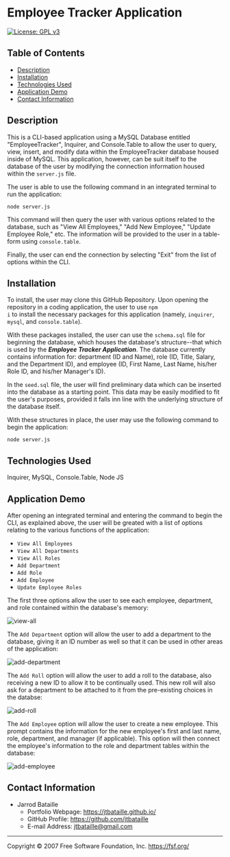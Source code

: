# Employee Tracker Application
[![License: GPL v3](https://img.shields.io/badge/License-GPLv3-blue.svg)](https://www.gnu.org/licenses/gpl-3.0)

## Table of Contents
* [Description](#description)
* [Installation](#installation)
* [Technologies Used](#technologies-used)
* [Application Demo](#application-demo)
* [Contact Information](#contact-information)

## Description
This is a CLI-based application using a MySQL Database entitled "EmployeeTracker", Inquirer, and Console.Table to allow the user to query, view, insert, and modify data within the EmployeeTracker database housed inside of MySQL. This application, however, can be suit itself to the database of the user by modifying the connection information housed within the ```server.js``` file.

The user is able to use the following command in an integrated terminal to run the application:

<code>node server.js</code>

This command will then query the user with various options related to the database, such as "View All Employees," "Add New Employee," "Update Employee Role," etc. The information will be provided to the user in a table-form using ```console.table```.

Finally, the user can end the connection by selecting "Exit" from the list of options within the CLI.

## Installation
To install, the user may clone this GitHub Repository. Upon opening the repository in a coding application, the user to use <code>npm i</code> to install the necessary packages for this application (namely, ```inquirer```, ```mysql```, and ```console.table```).

With these packages installed, the user can use the ```schema.sql``` file for beginning the database, which houses the database's structure--that which is used by the ***Employee Tracker Application***. The database currently contains information for: department (ID and Name), role (ID, Title, Salary, and the Department ID), and employee (ID, First Name, Last Name, his/her Role ID, and his/her Manager's ID).

In the ```seed.sql``` file, the user will find preliminary data which can be inserted into the database as a starting point. This data may be easily modified to fit the user's purposes, provided it falls inn line with the underlying structure of the database itself.

With these structures in place, the user may use the following command to begin the application:

<code>node server.js</code>

## Technologies Used
Inquirer, MySQL, Console.Table, Node JS

## Application Demo
After opening an integrated terminal and entering the command to begin the CLI, as explained above, the user will be greated with a list of options relating to the various functions of the application:

* ```View All Employees```
* ```View All Departments```
* ```View All Roles```
* ```Add Department```
* ```Add Role```
* ```Add Employee```
* ```Update Employee Roles```

The first three options allow the user to see each employee, department, and role contained within the database's memory:

![view-all](Assets/view-all.png)

The ```Add Department``` option will allow the user to add a department to the database, giving it an ID number as well so that it can be used in other areas of the application:

![add-department](Assets/add-department.png)

The ```Add Roll``` option will allow the user to add a roll to the database, also receiving a new ID to allow it to be continually used. This new roll will also ask for a department to be attached to it from the pre-existing choices in the databse:

![add-roll](Assets/add-role.png)

The ```Add Employee``` option will allow the user to create a new employee. This prompt contains the information for the new employee's first and last name, role, department, and manager (if applicable). This option will then connect the employee's information to the role and department tables within the database:

![add-employee](Assets/add-employee.png)

## Contact Information
* Jarrod Bataille
  * Portfolio Webpage: https://jtbataille.github.io/
  * GitHub Profile: https://github.com/jtbataille
  * E-mail Address: jtbataille@gmail.com

- - -
Copyright © 2007 Free Software Foundation, Inc. <https://fsf.org/>
